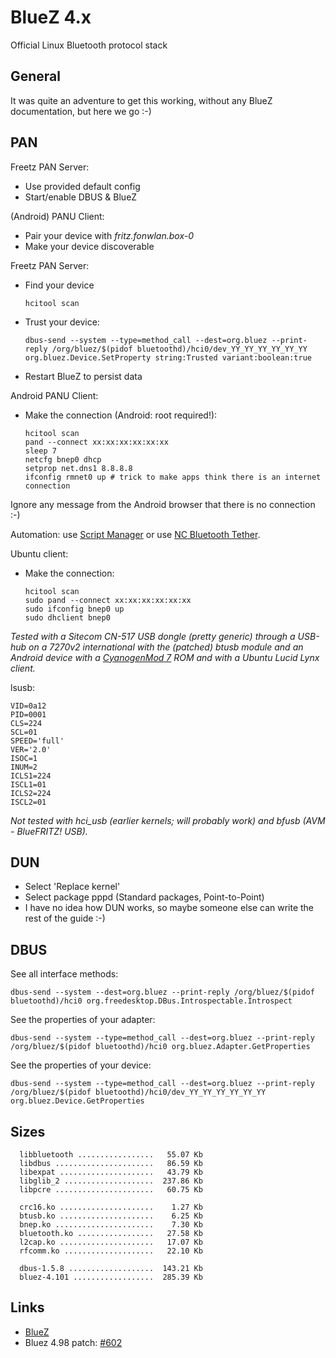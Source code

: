 BlueZ 4.x
=========

Official Linux Bluetooth protocol stack

General
-------

It was quite an adventure to get this working, without any BlueZ
documentation, but here we go
:-)

PAN
---

Freetz PAN Server:

-   Use provided default config
-   Start/enable DBUS & BlueZ

(Android) PANU Client:

-   Pair your device with *fritz.fonwlan.box-0*
-   Make your device discoverable

Freetz PAN Server:

-   Find your device

    ``` 
    hcitool scan
    ```

-   Trust your device:

    ``` 
    dbus-send --system --type=method_call --dest=org.bluez --print-reply /org/bluez/$(pidof bluetoothd)/hci0/dev_YY_YY_YY_YY_YY_YY org.bluez.Device.SetProperty string:Trusted variant:boolean:true
    ```

-   Restart BlueZ to persist data

Android PANU Client:

-   Make the connection (Android: root required!):

    ``` 
    hcitool scan
    pand --connect xx:xx:xx:xx:xx:xx
    sleep 7
    netcfg bnep0 dhcp
    setprop net.dns1 8.8.8.8
    ifconfig rmnet0 up # trick to make apps think there is an internet connection
    ```

Ignore any message from the Android browser that there is no connection
:-)

Automation: use [Script
Manager](https://market.android.com/details?id=os.tools.scriptmanager) or
use [NC Bluetooth
Tether](https://market.android.com/details?id=earlmagnus.nctether).

Ubuntu client:

-   Make the connection:

    ``` 
    hcitool scan
    sudo pand --connect xx:xx:xx:xx:xx:xx
    sudo ifconfig bnep0 up
    sudo dhclient bnep0
    ```

*Tested with a Sitecom CN-517 USB dongle (pretty generic) through a
USB-hub on a 7270v2 international with the (patched) btusb module and an
Android device with a [CyanogenMod
7](http://www.cyanogenmod.com/) ROM and with a Ubuntu Lucid
Lynx client.*

lsusb:

```
VID=0a12
PID=0001
CLS=224
SCL=01
SPEED='full'
VER='2.0'
ISOC=1
INUM=2
ICLS1=224
ISCL1=01
ICLS2=224
ISCL2=01
```

*Not tested with hci_usb (earlier kernels; will probably work) and
bfusb (AVM - BlueFRITZ! USB).*

DUN
---

-   Select 'Replace kernel'
-   Select package pppd (Standard packages, Point-to-Point)
-   I have no idea how DUN works, so maybe someone else can write the
    rest of the guide
    :-)

DBUS
----

See all interface methods:

```
dbus-send --system --dest=org.bluez --print-reply /org/bluez/$(pidof bluetoothd)/hci0 org.freedesktop.DBus.Introspectable.Introspect
```

See the properties of your adapter:

```
dbus-send --system --type=method_call --dest=org.bluez --print-reply /org/bluez/$(pidof bluetoothd)/hci0 org.bluez.Adapter.GetProperties
```

See the properties of your device:

```
dbus-send --system --type=method_call --dest=org.bluez --print-reply /org/bluez/$(pidof bluetoothd)/hci0/dev_YY_YY_YY_YY_YY_YY org.bluez.Device.GetProperties
```

Sizes
-----

```
  libbluetooth .................   55.07 Kb
  libdbus ......................   86.59 Kb
  libexpat .....................   43.79 Kb
  libglib_2 ....................  237.86 Kb
  libpcre ......................   60.75 Kb

  crc16.ko .....................    1.27 Kb
  btusb.ko .....................    6.25 Kb
  bnep.ko ......................    7.30 Kb
  bluetooth.ko .................   27.58 Kb
  l2cap.ko .....................   17.07 Kb
  rfcomm.ko ....................   22.10 Kb

  dbus-1.5.8 ...................  143.21 Kb
  bluez-4.101 ..................  285.39 Kb
```

Links
-----

-   [BlueZ](http://www.bluez.org/)
-   Bluez 4.98 patch: [#602](https://trac.boxmatrix.info/freetz-ng/ticket/602)

